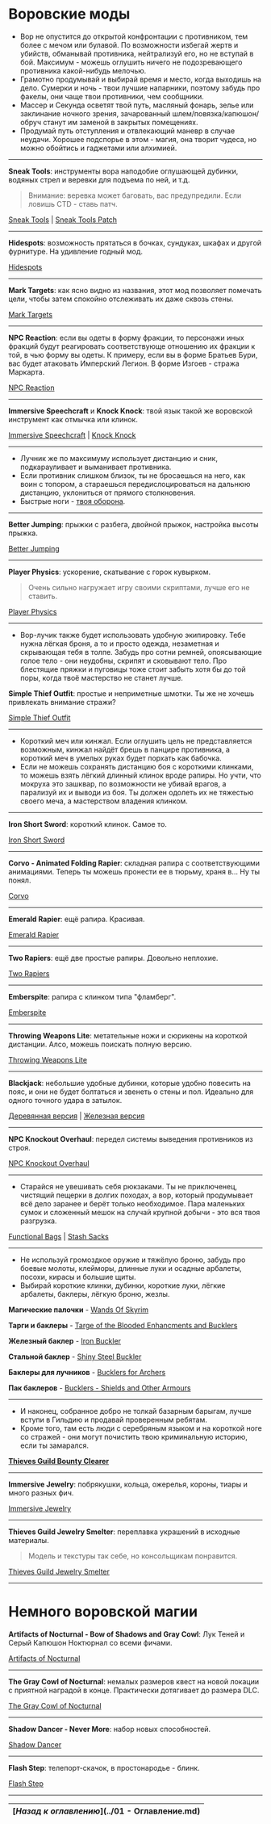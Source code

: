 # Воровские моды

+ Вор не опустится до открытой конфронтации с противником, тем более с мечом или булавой. По возможности избегай жертв и убийств, обманывай противника, нейтрализуй его, но не вступай в бой. Максимум - можешь оглушить ничего не подозревающего противника какой-нибудь мелочью.
+ Грамотно продумывай и выбирай время и место, когда выходишь на дело. Сумерки и ночь - твои лучшие напарники, поэтому забудь про факелы, они чаще твои противники, чем сообщники.
+ Массер и Секунда осветят твой путь, масляный фонарь, зелье или заклинание ночного зрения, зачарованный шлем/повязка/капюшон/обруч станут им заменой в закрытых помещениях.
+ Продумай путь отступления и отвлекающий маневр в случае неудачи. Хорошее подспорье в этом - магия, она творит чудеса, но можно обойтись и гаджетами или алхимией.

------

**Sneak Tools**: инструменты вора наподобие оглушающей дубинки, водяных стрел и веревки для подъема по ней, и т.д.

> Внимание: веревка может баговать, вас предупредили. Если ловишь CTD - ставь патч.

[Sneak Tools](http://www.nexusmods.com/skyrim/mods/19447/) | [Sneak Tools Patch](http://www.nexusmods.com/skyrim/mods/39686/)

------

**Hidespots**: возможность прятаться в бочках, сундуках, шкафах и другой фурнитуре. На удивление годный мод.

[Hidespots](http://www.nexusmods.com/skyrim/mods/55264/)

------

**Mark Targets**: как ясно видно из названия, этот мод позволяет помечать цели, чтобы затем спокойно отслеживать их даже сквозь стены.

[Mark Targets](http://www.nexusmods.com/skyrim/mods/32811/)

------

**NPC Reaction**: если вы одеты в форму фракции, то персонажи иных фракций будут реагировать соответствующе отношению их фракции к той, в чью форму вы одеты. К примеру, если вы в форме Братьев Бури, вас будет атаковать Имперский Легион. В форме Изгоев - стража Маркарта.

[NPC Reaction](http://www.nexusmods.com/skyrim/mods/65243/)

------

**Immersive Speechcraft** и **Knock Knock**: твой язык такой же воровской инструмент как отмычка или клинок.

[Immersive Speechcraft](http://www.nexusmods.com/skyrim/mods/63874/) | [Knock Knock](http://www.nexusmods.com/skyrim/mods/36192/)

------

+ Лучник же по максимуму использует дистанцию и сник, подкарауливает и выманивает противника.
+ Если противник слишком близок, ты не бросаешься на него, как воин с топором, а стараешься передислоцироваться на дальнюю дистанцию, уклониться от прямого столкновения.
+ Быстрые ноги - [твоя оборона](https://www.youtube.com/watch?v=DpV9g6jM9w8).

------

**Better Jumping**: прыжки с разбега, двойной прыжок, настройка высоты прыжка.

[Better Jumping](http://www.nexusmods.com/skyrim/mods/65044/)

------

**Player Physics**: ускорение, скатывание с горок кувырком.

> Очень сильно нагружает игру своими скриптами, лучше его не ставить.

[Player Physics](http://www.nexusmods.com/skyrim/mods/38572/)

------

+ Вор-лучик также будет использовать удобную экипировку. Тебе нужна лёгкая броня, а то и просто одежда, незаметная и скрывающая тебя в толпе. Забудь про сотни ремней, опоясывающие голое тело - они неудобны, скрипят и сковывают тело. Про блестящие пряжки и пуговицы тоже стоит забыть хотя бы до той поры, когда твоё мастерство не станет лучше.

**Simple Thief Outfit**: простые и неприметные шмотки. Ты же не хочешь привлекать внимание стражи?

[Simple Thief Outfit](http://www.nexusmods.com/skyrim/mods/67087/)

------

+ Короткий меч или кинжал. Если оглушить цель не представляется возможным, кинжал найдёт брешь в панцире противника, а короткий меч в умелых руках будет порхать как бабочка.
+ Если не можешь сохранять дистанцию боя с короткими клинками, то можешь взять лёгкий длинный клинок вроде рапиры. Но учти, что мокруха это зашквар, по возможности не убивай врагов, а парализуй их и выводи из боя. Ты должен одолеть их не тяжестью своего меча, а мастерством владения клинком.

------

**Iron Short Sword**: короткий клинок. Самое то.

[Iron Short Sword](http://www.nexusmods.com/skyrim/mods/53681/)

------

**Corvo - Animated Folding Rapier**: складная рапира с соответствующими анимациями. Теперь ты можешь пронести ее в тюрьму, храня в... Ну ты понял.

[Corvo](http://www.nexusmods.com/skyrim/mods/46046/)

------

**Emerald Rapier**: ещё рапира. Красивая.

[Emerald Rapier](http://www.nexusmods.com/skyrim/mods/17228/)

------

**Two Rapiers**: ещё две простые рапиры. Довольно неплохие.

[Two Rapiers](http://www.nexusmods.com/skyrim/mods/33639/)

------

**Emberspite**: рапира с клинком типа "фламберг".

[Emberspite](http://www.nexusmods.com/skyrim/mods/40125/)

------

**Throwing Weapons Lite**: метательные ножи и сюрикены на короткой дистанции. Алсо, можешь поискать полную версию.

[Throwing Weapons Lite](http://www.nexusmods.com/skyrim/mods/62017/)

------

**Blackjack**: небольшие удобные дубинки, которые удобно повесить на пояс, и они не будет болтаться и звенеть о стены и пол. Идеально для одного точного удара в затылок.

[Деревянная версия](http://www.nexusmods.com/skyrim/mods/33034/) | [Железная версия](http://www.nexusmods.com/skyrim/mods/32670/)

------

**NPC Knockout Overhaul**: передел системы выведения противников из строя.

[NPC Knockout Overhaul](http://www.nexusmods.com/skyrim/mods/52681/)

------

+ Старайся не увешивать себя рюкзаками. Ты не приключенец, чистящий пещерки в долгих походах, а вор, который продумывает всё дело заранее и берёт только необходимое. Пара маленьких сумок и сложенный мешок на случай крупной добычи - это вся твоя разгрузка.

[Functional Bags](http://www.nexusmods.com/skyrim/mods/50589/) | [Stash Sacks](http://www.nexusmods.com/skyrim/mods/43621/)

------

+ Не используй громоздкое оружие и тяжёлую броню, забудь про боевые молоты, клейморы, длинные луки и осадные арбалеты, посохи, кирасы и большие щиты.
+ Выбирай короткие клинки, дубинки, короткие луки, лёгкие арбалеты, баклеры, лёгкую броню, жезлы.

**Магические палочки** - [Wands Of Skyrim](http://www.nexusmods.com/skyrim/mods/48669/)

**Тарги и баклеры** - [Targe of the Blooded Enhancments and Bucklers](http://www.nexusmods.com/skyrim/mods/25623/)

**Железный баклер** - [Iron Buckler](http://www.nexusmods.com/skyrim/mods/60183/)

**Стальной баклер** - [Shiny Steel Buckler](http://www.nexusmods.com/skyrim/mods/60471/)

**Баклеры для лучников** - [Bucklers for Archers](http://www.nexusmods.com/skyrim/mods/24650/)

**Пак баклеров** - [Bucklers - Shields and Other Armours](http://www.nexusmods.com/skyrim/mods/5315/)

------

+ И наконец, собранное добро не толкай базарным барыгам, лучше вступи в Гильдию и продавай проверенным ребятам.
+ Кроме того, там есть люди с серебряным языком и на короткой ноге со стражей - они могут почистить твою криминальную историю, если ты замарался.

[**Thieves Guild Bounty Clearer**](http://www.nexusmods.com/skyrim/mods/55800/)

------

**Immersive Jewelry**: побрякушки, кольца, ожерелья, короны, тиары и много разных фич.

[Immersive Jewelry](http://www.nexusmods.com/skyrim/mods/64283/)

------

**Thieves Guild Jewelry Smelter**: переплавка украшений в исходные материалы.

> Модель и текстуры так себе, но консольщикам понравится.

[Thieves Guild Jewelry Smelter](http://www.nexusmods.com/skyrim/mods/55499/)

------

# Немного воровской магии

**Artifacts of Nocturnal - Bow of Shadows and Gray Cowl**: Лук Теней и Серый Капюшон Ноктюрнал со всеми фичами.

[Artifacts of Nocturnal](http://www.nexusmods.com/skyrim/mods/64822/)

------

**The Gray Cowl of Nocturnal**: немалых размеров квест на новой локации с приятной наградой в конце. Практически дотягивает до размера DLC.

[The Gray Cowl of Nocturnal](http://www.nexusmods.com/skyrim/mods/64651/)

------

**Shadow Dancer - Never More**: набор новых способностей.

[Shadow Dancer](http://www.nexusmods.com/skyrim/mods/64486/)

------

**Flash Step**: телепорт-скачок, в простонародье - блинк.

[Flash Step](http://www.nexusmods.com/skyrim/mods/12770/)

------

|[*Назад к оглавлению*](../01 - Оглавление.md)|
|:---:|
